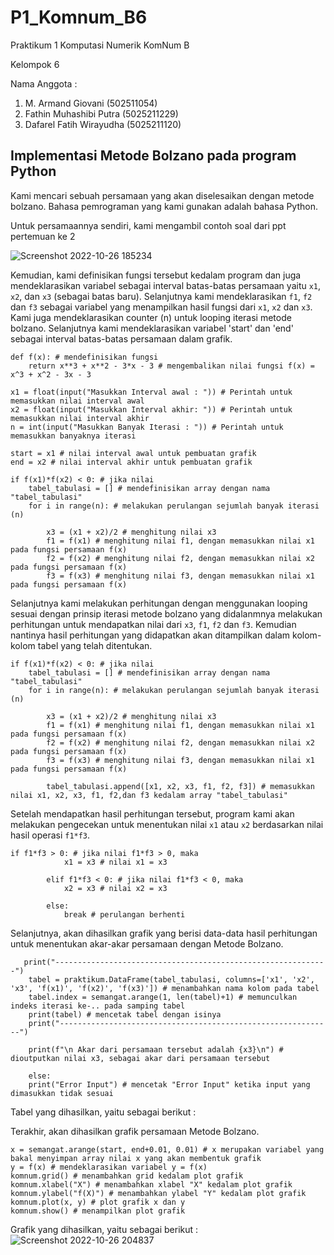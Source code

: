 # P1_Komnum_B6
 
Praktikum 1 Komputasi Numerik
KomNum B
 
Kelompok  6

Nama Anggota :
1.  M. Armand Giovani (502511054)
2.  Fathin Muhashibi Putra (5025211229)
3.  Dafarel Fatih Wirayudha (5025211120)

## Implementasi Metode Bolzano pada program Python

Kami mencari sebuah persamaan yang akan diselesaikan dengan metode bolzano. Bahasa pemrograman yang kami gunakan adalah bahasa Python.

Untuk persamaannya sendiri, kami mengambil contoh soal dari ppt pertemuan ke 2

   ![Screenshot 2022-10-26 185234](https://user-images.githubusercontent.com/100523471/198019298-8f16483e-9bd6-444d-9559-7b1f27486db2.png)

Kemudian, kami definisikan fungsi tersebut kedalam program dan juga mendeklarasikan variabel sebagai interval batas-batas persamaan yaitu `x1`, `x2`, dan `x3` (sebagai batas baru). Selanjutnya kami mendeklarasikan `f1`, `f2` dan `f3` sebagai variabel yang menampilkan hasil fungsi dari  `x1`, `x2` dan `x3`. Kami juga mendeklarasikan counter (n) untuk looping iterasi metode bolzano. Selanjutnya kami mendeklarasikan variabel 'start' dan 'end' sebagai interval batas-batas persamaan dalam grafik.

```
def f(x): # mendefinisikan fungsi
    return x**3 + x**2 - 3*x - 3 # mengembalikan nilai fungsi f(x) = x^3 + x^2 - 3x - 3 

x1 = float(input("Masukkan Interval awal : ")) # Perintah untuk memasukkan nilai interval awal
x2 = float(input("Masukkan Interval akhir: ")) # Perintah untuk memasukkan nilai interval akhir
n = int(input("Masukkan Banyak Iterasi : ")) # Perintah untuk memasukkan banyaknya iterasi

start = x1 # nilai interval awal untuk pembuatan grafik 
end = x2 # nilai interval akhir untuk pembuatan grafik

if f(x1)*f(x2) < 0: # jika nilai 
    tabel_tabulasi = [] # mendefinisikan array dengan nama "tabel_tabulasi"
    for i in range(n): # melakukan perulangan sejumlah banyak iterasi (n)
        
        x3 = (x1 + x2)/2 # menghitung nilai x3
        f1 = f(x1) # menghitung nilai f1, dengan memasukkan nilai x1 pada fungsi persamaan f(x)
        f2 = f(x2) # menghitung nilai f2, dengan memasukkan nilai x2 pada fungsi persamaan f(x)
        f3 = f(x3) # menghitung nilai f3, dengan memasukkan nilai x1 pada fungsi persamaan f(x)

```

Selanjutnya kami melakukan perhitungan dengan menggunakan looping sesuai dengan prinsip iterasi metode bolzano yang didalanmnya melakukan perhitungan untuk mendapatkan nilai dari `x3`, `f1`, `f2` dan `f3`. Kemudian nantinya hasil perhitungan yang didapatkan akan ditampilkan dalam kolom-kolom tabel yang telah ditentukan.

```
if f(x1)*f(x2) < 0: # jika nilai 
    tabel_tabulasi = [] # mendefinisikan array dengan nama "tabel_tabulasi"
    for i in range(n): # melakukan perulangan sejumlah banyak iterasi (n)
        
        x3 = (x1 + x2)/2 # menghitung nilai x3
        f1 = f(x1) # menghitung nilai f1, dengan memasukkan nilai x1 pada fungsi persamaan f(x)
        f2 = f(x2) # menghitung nilai f2, dengan memasukkan nilai x2 pada fungsi persamaan f(x)
        f3 = f(x3) # menghitung nilai f3, dengan memasukkan nilai x1 pada fungsi persamaan f(x)

        tabel_tabulasi.append([x1, x2, x3, f1, f2, f3]) # memasukkan nilai x1, x2, x3, f1, f2,dan f3 kedalam array "tabel_tabulasi"
```

Setelah mendapatkan hasil perhitungan tersebut, program kami akan melakukan pengecekan untuk menentukan nilai `x1` atau `x2` berdasarkan nilai hasil operasi `f1*f3`.
```
if f1*f3 > 0: # jika nilai f1*f3 > 0, maka
            x1 = x3 # nilai x1 = x3
            
        elif f1*f3 < 0: # jika nilai f1*f3 < 0, maka
            x2 = x3 # nilai x2 = x3
            
        else: 
            break # perulangan berhenti
```

Selanjutnya, akan dihasilkan grafik yang berisi data-data hasil perhitungan untuk menentukan akar-akar persamaan dengan Metode Bolzano.
```
   print("-------------------------------------------------------------")
    tabel = praktikum.DataFrame(tabel_tabulasi, columns=['x1', 'x2', 'x3', 'f(x1)', 'f(x2)', 'f(x3)']) # menambahkan nama kolom pada tabel
    tabel.index = semangat.arange(1, len(tabel)+1) # memunculkan indeks iterasi ke-.. pada samping tabel
    print(tabel) # mencetak tabel dengan isinya
    print("-------------------------------------------------------------")
    
    print(f"\n Akar dari persamaan tersebut adalah {x3}\n") # dioutputkan nilai x3, sebagai akar dari persamaan tersebut 

    else:
    print("Error Input") # mencetak "Error Input" ketika input yang dimasukkan tidak sesuai
```
Tabel yang dihasilkan, yaitu sebagai berikut :


Terakhir, akan dihasilkan grafik persamaan Metode Bolzano.
```
x = semangat.arange(start, end+0.01, 0.01) # x merupakan variabel yang bakal menyimpan array nilai x yang akan membentuk grafik
y = f(x) # mendeklarasikan variabel y = f(x)
komnum.grid() # menambahkan grid kedalam plot grafik
komnum.xlabel("X") # menambahkan xlabel "X" kedalam plot grafik
komnum.ylabel("f(X)") # menambahkan ylabel "Y" kedalam plot grafik
komnum.plot(x, y) # plot grafik x dan y
komnum.show() # menampilkan plot grafik 
```
Grafik yang dihasilkan, yaitu sebagai berikut :
   ![Screenshot 2022-10-26 204837](https://user-images.githubusercontent.com/100523471/198044873-bbed0f06-4f02-4022-a398-706db8f61313.png)
